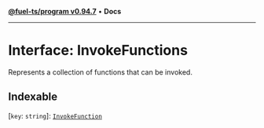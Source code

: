 [**@fuel-ts/program v0.94.7**](../index.md) • **Docs**

***

# Interface: InvokeFunctions

Represents a collection of functions that can be invoked.

## Indexable

 \[`key`: `string`\]: [`InvokeFunction`](InvokeFunction.md)
